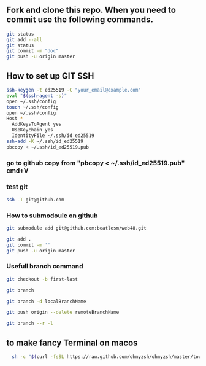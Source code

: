 ## Fork and clone this repo. When you need to commit use the following commands.
```sh
git status
git add --all
git status
git commit -m "doc"
git push -u origin master
```

## How to set up GIT SSH
```sh
ssh-keygen -t ed25519 -C "your_email@example.com"
eval "$(ssh-agent -s)"
open ~/.ssh/config
touch ~/.ssh/config
open ~/.ssh/config
Host *
  AddKeysToAgent yes
  UseKeychain yes
  IdentityFile ~/.ssh/id_ed25519
ssh-add -K ~/.ssh/id_ed25519
pbcopy < ~/.ssh/id_ed25519.pub
```
### go to github copy from "pbcopy < ~/.ssh/id_ed25519.pub" cmd+V
### test git
```sh
ssh -T git@github.com
```

### How to submodoule on github
```sh
git submodule add git@github.com:beatlesm/web48.git

git add .
git commit -m ''
git push -u origin master
```
### Usefull branch command
```sh
git checkout -b first-last

git branch

git branch -d localBranchName

git push origin --delete remoteBranchName

git branch --r -l

```

## to make fancy Terminal on macos
```sh
  sh -c "$(curl -fsSL https://raw.github.com/ohmyzsh/ohmyzsh/master/tools/install.sh)"
```
